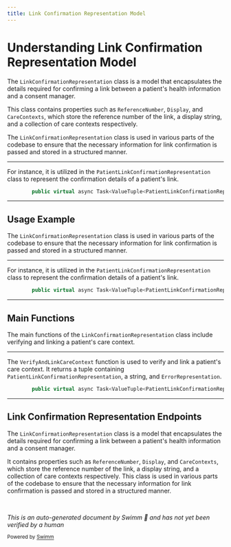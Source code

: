 ```yaml
---
title: Link Confirmation Representation Model
---
```

# Understanding Link Confirmation Representation Model

The <SwmToken path="src/In.ProjectEKA.HipService/Link/LinkPatient.cs" pos="168:3:3" line-data="                        new LinkConfirmationRepresentation(">`LinkConfirmationRepresentation`</SwmToken> class is a model that encapsulates the details required for confirming a link between a patient's health information and a consent manager.

This class contains properties such as <SwmToken path="src/In.ProjectEKA.HipService/Link/LinkPatient.cs" pos="72:10:10" line-data="                    .Select(context =&gt; context.ReferenceNumber)">`ReferenceNumber`</SwmToken>, <SwmToken path="src/In.ProjectEKA.HipService/Link/LinkPatient.cs" pos="121:2:2" line-data="                                    .Display)).ToList();">`Display`</SwmToken>, and <SwmToken path="src/In.ProjectEKA.HipService/Link/LinkPatient.cs" pos="71:11:11" line-data="                var careContextReferenceNumbers = request.Patient.CareContexts">`CareContexts`</SwmToken>, which store the reference number of the link, a display string, and a collection of care contexts respectively.

The <SwmToken path="src/In.ProjectEKA.HipService/Link/LinkPatient.cs" pos="168:3:3" line-data="                        new LinkConfirmationRepresentation(">`LinkConfirmationRepresentation`</SwmToken> class is used in various parts of the codebase to ensure that the necessary information for link confirmation is passed and stored in a structured manner.

<SwmSnippet path="/src/In.ProjectEKA.HipService/Link/LinkPatient.cs" line="132">

---

For instance, it is utilized in the <SwmToken path="src/In.ProjectEKA.HipService/Link/LinkPatient.cs" pos="132:11:11" line-data="        public virtual async Task&lt;ValueTuple&lt;PatientLinkConfirmationRepresentation, string, ErrorRepresentation&gt;&gt;">`PatientLinkConfirmationRepresentation`</SwmToken> class to represent the confirmation details of a patient's link.

```c#
        public virtual async Task<ValueTuple<PatientLinkConfirmationRepresentation, string, ErrorRepresentation>>
```

---

</SwmSnippet>

## Usage Example

The <SwmToken path="src/In.ProjectEKA.HipService/Link/LinkPatient.cs" pos="168:3:3" line-data="                        new LinkConfirmationRepresentation(">`LinkConfirmationRepresentation`</SwmToken> class is used in various parts of the codebase to ensure that the necessary information for link confirmation is passed and stored in a structured manner.

<SwmSnippet path="/src/In.ProjectEKA.HipService/Link/LinkPatient.cs" line="132">

---

For instance, it is utilized in the <SwmToken path="src/In.ProjectEKA.HipService/Link/LinkPatient.cs" pos="132:11:11" line-data="        public virtual async Task&lt;ValueTuple&lt;PatientLinkConfirmationRepresentation, string, ErrorRepresentation&gt;&gt;">`PatientLinkConfirmationRepresentation`</SwmToken> class to represent the confirmation details of a patient's link.

```c#
        public virtual async Task<ValueTuple<PatientLinkConfirmationRepresentation, string, ErrorRepresentation>>
```

---

</SwmSnippet>

## Main Functions

The main functions of the <SwmToken path="src/In.ProjectEKA.HipService/Link/LinkPatient.cs" pos="168:3:3" line-data="                        new LinkConfirmationRepresentation(">`LinkConfirmationRepresentation`</SwmToken> class include verifying and linking a patient's care context.

<SwmSnippet path="/src/In.ProjectEKA.HipService/Link/LinkPatient.cs" line="132">

---

The <SwmToken path="src/In.ProjectEKA.HipService/Link/LinkPatient.cs" pos="133:1:1" line-data="            VerifyAndLinkCareContext(">`VerifyAndLinkCareContext`</SwmToken> function is used to verify and link a patient's care context. It returns a tuple containing <SwmToken path="src/In.ProjectEKA.HipService/Link/LinkPatient.cs" pos="132:11:11" line-data="        public virtual async Task&lt;ValueTuple&lt;PatientLinkConfirmationRepresentation, string, ErrorRepresentation&gt;&gt;">`PatientLinkConfirmationRepresentation`</SwmToken>, a string, and <SwmToken path="src/In.ProjectEKA.HipService/Link/LinkPatient.cs" pos="132:17:17" line-data="        public virtual async Task&lt;ValueTuple&lt;PatientLinkConfirmationRepresentation, string, ErrorRepresentation&gt;&gt;">`ErrorRepresentation`</SwmToken>.

```c#
        public virtual async Task<ValueTuple<PatientLinkConfirmationRepresentation, string, ErrorRepresentation>>
```

---

</SwmSnippet>

## Link Confirmation Representation Endpoints

The <SwmToken path="src/In.ProjectEKA.HipService/Link/LinkPatient.cs" pos="168:3:3" line-data="                        new LinkConfirmationRepresentation(">`LinkConfirmationRepresentation`</SwmToken> class is a model that encapsulates the details required for confirming a link between a patient's health information and a consent manager.

It contains properties such as <SwmToken path="src/In.ProjectEKA.HipService/Link/LinkPatient.cs" pos="72:10:10" line-data="                    .Select(context =&gt; context.ReferenceNumber)">`ReferenceNumber`</SwmToken>, <SwmToken path="src/In.ProjectEKA.HipService/Link/LinkPatient.cs" pos="121:2:2" line-data="                                    .Display)).ToList();">`Display`</SwmToken>, and <SwmToken path="src/In.ProjectEKA.HipService/Link/LinkPatient.cs" pos="71:11:11" line-data="                var careContextReferenceNumbers = request.Patient.CareContexts">`CareContexts`</SwmToken>, which store the reference number of the link, a display string, and a collection of care contexts respectively. This class is used in various parts of the codebase to ensure that the necessary information for link confirmation is passed and stored in a structured manner.

&nbsp;

*This is an auto-generated document by Swimm 🌊 and has not yet been verified by a human*

<SwmMeta version="3.0.0" repo-id="Z2l0aHViJTNBJTNBaGlwLXNlcnZpY2UlM0ElM0FTd2ltbS1EZW1v" repo-name="hip-service"><sup>Powered by [Swimm](/)</sup></SwmMeta>

